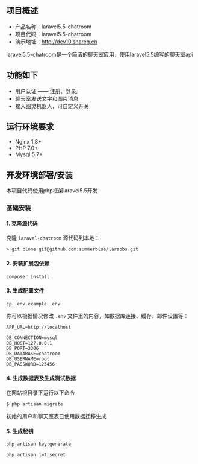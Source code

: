 ## 项目概述

* 产品名称：laravel5.5-chatroom
* 项目代码：laravel5.5-chatroom
* 演示地址：http://dev10.shareg.cn

laravel5.5-chatroom是一个简洁的聊天室应用，使用laravel5.5编写的聊天室api

## 功能如下
- 用户认证 —— 注册、登录;
- 聊天室发送文字和图片消息
- 接入图灵机器人，可自定义开关

## 运行环境要求

- Nginx 1.8+
- PHP 7.0+
- Mysql 5.7+

## 开发环境部署/安装

本项目代码使用php框架laravel5.5开发

### 基础安装

#### 1. 克隆源代码

克隆 `laravel-chatroom` 源代码到本地：

    > git clone git@github.com:summerblue/larabbs.git


#### 2. 安装扩展包依赖

	composer install

#### 3. 生成配置文件

```
cp .env.example .env
```

你可以根据情况修改 `.env` 文件里的内容，如数据库连接、缓存、邮件设置等：

```
APP_URL=http://localhost

DB_CONNECTION=mysql
DB_HOST=127.0.0.1
DB_PORT=3306
DB_DATABASE=chatroom
DB_USERNAME=root
DB_PASSWORD=123456
```

#### 4. 生成数据表及生成测试数据

在网站根目录下运行以下命令

```shell
$ php artisan migrate
```

初始的用户和聊天室表已使用数据迁移生成


#### 5. 生成秘钥

```shell
php artisan key:generate
```

```shell
php artisan jwt:secret
```

